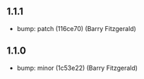 ## 1.1.1
- bump: patch (116ce70) (Barry Fitzgerald)
## 1.1.0
- bump: minor (1c53e22) (Barry Fitzgerald)
